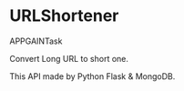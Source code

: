 # URLShortener
APPGAINTask

Convert Long URL to short one.

This API made by Python Flask & MongoDB.
